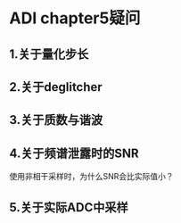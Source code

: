 # ADI chapter5疑问

## 1.关于量化步长

## 2.关于deglitcher

## 3.关于质数与谐波

## 4.关于频谱泄露时的SNR

使用非相干采样时，为什么SNR会比实际值小？

## 5.关于实际ADC中采样
